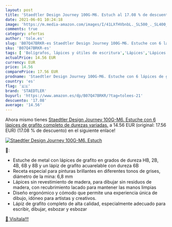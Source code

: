 ```yaml
---
layout: post
title: 'Staedtler Design Journey 100G-M6. Estuch al 17.08 % de descuento'
date: 2021-06-01 10:24:18
image: 'https://m.media-amazon.com/images/I/41LXfHVbnbL._SL500_._SL400_.jpg'
comments: true
category: ofertas
author: 'tole.es'
slug: 'B07Q47BRKR-es Staedtler Design Journey 100G-M6. Estuche con 6 lápices de...'
sku: 'B07Q47BRKR-es'
tags: [ 'Bolígrafos, lápices y útiles de escritura','Lápices','Lápices de madera','Oficina y papelería','lápices','staedtler', ]
actualPrice: 14.56 EUR
currency: EUR
price: 14.56
comparePrice: 17.56 EUR
prodname: 'Staedtler Design Journey 100G-M6. Estuche con 6 lápices de grafito completo de durezas variadas.'
country: 'es'
flag: '🇪🇸'
brand: 'STAEDTLER'
buyurl: 'https://www.amazon.es/dp/B07Q47BRKR/?tag=tolees-21'
descuento: '17.08'
average: '14.56'
---
```


Ahora mismo tienes [Staedtler Design Journey 100G-M6. Estuche con 6 lápices de grafito completo de durezas variadas.](https://www.amazon.es/dp/B07Q47BRKR/?tag=tolees-21) a 14.56 EUR (original: 17.56 EUR) (17.08 %  de descuento) en el siguiente enlace!

[![Staedtler Design Journey 100G-M6. Estuch](https://m.media-amazon.com/images/I/41LXfHVbnbL._SL500_._SL400_.jpg)](https://www.amazon.es/dp/B07Q47BRKR/?tag=tolees-21)

🔎:

- Estuche de metal con lápices de grafito en grados de dureza HB, 2B, 4B, 6B y 8B y un lápiz de grafito acuarelable con dureza 6B
- Receta especial para pinturas brillantes en diferentes tonos de grises, diámetro de la mina: 6,8 mm
- Lápices sin revestimiento de madera, para dibujar sin residuos de madera, con recubrimiento lacado para mantener las manos limpias
- Diseño ergonómico y cómodo que permite una experiencia única de dibujo, idóneo para artistas y creativos.
- Lápiz de grafito completo de alta calidad, especialmente adecuado para escribir, dibujar, esbozar y esbozar

[🛒 Visítala!!!](https://www.amazon.es/dp/B07Q47BRKR/?tag=tolees-21)
